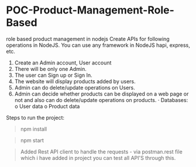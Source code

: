 # POC-Product-Management-Role-Based
role based product management in nodejs
Create APIs for following operations in NodeJS. You can use any framework in NodeJS hapi, express, etc.
1. Create an Admin account, User account
2. There will be only one Admin.
3. The user can Sign up or Sign In.
4. The website will display products added by users.
5. Admin can do delete/update operations on Users.
6. Admin can decide whether products can be displayed on a web page or not and also can do delete/update operations on products.
· Databases: 
o    User data
o    Product data

Steps to run the project:

> npm install

> npm start

> Added Rest API client to handle the requests - via postman.rest file which i have added in project you can test all API'S through this.
